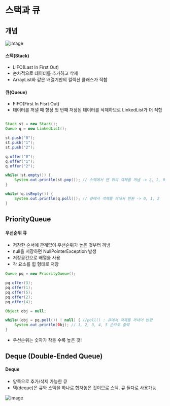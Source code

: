 # 스택과 큐

## 개념

![image](https://user-images.githubusercontent.com/97823928/162575596-40cccddc-53ab-4a42-9375-e713931aa85f.png)


#### 스택(Stack)
* LIFO(Last In First Out)
* 순차적으로 데이터를 추가하고 삭제
* ArrayList와 같은 배열기반의 컬렉션 클래스가 적합

#### 큐(Queue)
* FIFO(First In Fisrt Out)
* 데이터를 꺼낼 때 항상 첫 번째 저장된 데이터를 삭제하므로 LinkedList가 더 적합

```java

Stack st = new Stack();
Queue q = new LinkedList();

st.push("0");
st.push("1");
st.push("2");

q.offer("0");
q.offer("1");
q.offer("2");

while(!st.empty()) {
    System.out.println(st.pop()); // 스택에서 맨 위의 객체를 꺼냄 -> 2, 1, 0
}

while(!q.isEmpty()) {
    System.out.println(q.poll()); // 큐에서 객체를 꺼내서 반환 -> 0, 1, 2
}
```

## PriorityQueue

#### 우선순위 큐
* 저장한 순서에 관계없이 우선순위가 높은 것부터 꺼냄
* null을 저장하면 NullPointerException 발생
* 저장공간으로 배열을 사용
* 각 요소를 힙 형태로 저장

```java
Queue pq = new PriorityQueue();

pq.offer(3); 
pq.offer(1); 
pq.offer(5); 
pq.offer(2);
pq.offer(4); 

Object obj = null;

while((obj = pq.poll()) ! null) { //poll() : 큐에서 객체를 꺼내어 반환
    System.out.println(0bj); // 1, 2, 3, 4, 5 순으로 출력 
}
```

* 우선순위는 숫자가 작을 수록 높은 것!

## Deque (Double-Ended Queue)

#### Deque
* 양쪽으로 추가/삭제 가능한 큐
* 덱(deque)은 큐와 스택을 하나로 합쳐놓은 것이므로 스택, 큐 둘다로 사용가능

![image](https://user-images.githubusercontent.com/97823928/162576193-03b15156-5cc1-4914-9779-0ba89988ba46.png)

